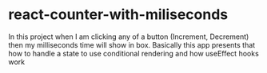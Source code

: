 # react-counter-with-miliseconds
In this project when I am clicking any of a button (Increment, Decrement)  then my milliseconds time will show in box. Basically this app presents that how to handle a state to use conditional rendering and how useEffect hooks work
